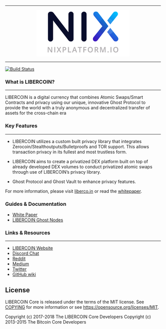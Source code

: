 <hr />
<div align="center">
    <img src="images/libercoin_full.png" alt="Logo" width='300px' height='auto'/>
</div>
<hr />

[![Build Status](https://travis-ci.org/LibercoinPlatform/libercoin.svg?branch=master)](https://travis-ci.org/LibercoinPlatform/LibercoinCore)

### What is LIBERCOIN?
---

LIBERCOIN is a digital currency that combines Atomic Swaps/Smart Contracts and privacy using our unique, innovative Ghost Protocol to provide the world with a truly anonymous and decentralized transfer of assets for the cross-chain era

### Key Features
---

* LIBERCOIN utilizes a custom built privacy library that integrates Zerocoin/Stealthoutputs/Bulletproofs and TOR support. This allows transaction privacy in its fullest and most trustless form.

* LIBERCOIN aims to create a privatized DEX platform built on top of already developed DEX volumes to conduct privatized atomic swaps through use of LIBERCOIN’s privacy library.

* Ghost Protocol and Ghost Vault to enhance privacy features.

For more information, please visit [liberco.in](https://liberco.in/liberco.in) or read the [whitepaper](https://liberco.in/docs/LIBERCOIN-Platform-Whitepaper.pdf).


### Guides & Documentation

* [White Paper](https://liberco.in/docs/LIBERCOIN-Platform-Whitepaper.pdf)
* [LIBERCOIN Ghost Nodes](https://libercoinplatform.zendesk.com/hc/en-us/articles/360005044571-Setting-up-your-Ghost-Node)


### Links & Resources
---

* [LIBERCOIN Website](https://liberco.in)
* [Discord Chat](https://chat.liberco.in/)
* [Reddit](https://reddit.com/r/libercoinplatform)
* [Medium](https://medium.com/@libercoinplatform)
* [Twitter](https://twitter.com/libercoinplatform)
* [GitHub wiki](https://github.com/libercoinplatform/libercoincore/wiki)

License
---

LIBERCOIN Core is released under the terms of the MIT license. See [COPYING](COPYING) for more
information or see https://opensource.org/licenses/MIT.

Copyright (c) 2017-2018 The LIBERCOIN Core Developers Copyright (c) 2013-2015 The Bitcoin Core Developers
